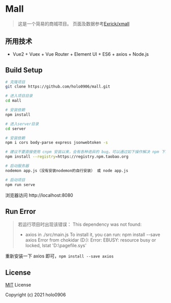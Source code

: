# Mall
> 这是一个简易的商城项目。
页面及数据参考[Exrick/xmall](https://github.com/Exrick/xmall)
## 所用技术
- Vue2 + Vuex + Vue Router + Element UI + ES6 + axios + Node.js
## Build Setup
```bash
# 克隆项目
git clone https://github.com/holo0906/mall.git

# 进入项目目录
cd mall

# 安装依赖
npm install

# 进入server目录
cd server

# 安装依赖
npm i cors body-parse express jsonwebtoken -s

# 建议不要直接使用 cnpm 安装以来，会有各种诡异的 bug。可以通过如下操作解决 npm 下载速度慢的问题
npm install --registry=https://registry.npm.taobao.org

# 启动服务器
nodemon app.js（没有安装nodemon的自行安装） 或 node app.js

# 启动项目
npm run serve
```
浏览器访问 http://localhost:8080
## Run Error
> 若运行项目时出现该错误：
> This dependency was not found:
> * axios in ./src/main.js
> To install it, you can run: npm install --save axios
> Error from chokidar (D:\): Error: EBUSY: resource busy or locked, lstat 'D:\pagefile.sys'

重新安装一下 axios 即可，`npm install --save axios`
## License

[MIT](https://github.com/holo0906/mall/blob/main/LICENSE) License

Copyright (c) 2021 holo0906
